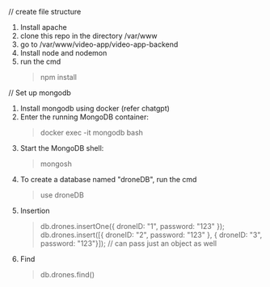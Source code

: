 // create file structure
1. Install apache
2. clone this repo in the directory /var/www
3. go to /var/www/video-app/video-app-backend
4. Install node and nodemon
5. run the cmd
   > npm install

// Set up mongodb
1. Install mongodb using docker (refer chatgpt)
2. Enter the running MongoDB container:
   > docker exec -it mongodb bash
3. Start the MongoDB shell:
   > mongosh
4. To create a database named "droneDB", run the cmd
   > use droneDB
5. Insertion
   > db.drones.insertOne({ droneID: "1", password: "123" });<br>
   > db.drones.insert([{ droneID: "2", password: "123" }, { droneID: "3", password: "123"}]); // can pass just an object as well
6. Find
   > db.drones.find()


